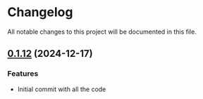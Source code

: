 # Changelog

All notable changes to this project will be documented in this file.
## [0.1.12]() (2024-12-17)
### Features
* Initial commit with all the code

